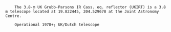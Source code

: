 
        The 3.8-m UK Grubb-Parsons IR Cass. eq. reflector (UKIRT) is a 3.8 m telescope located at 19.822445, 204.529678 at the Joint Astronomy Centre.
        
        Operational 1978+; UK/Dutch telescope
        